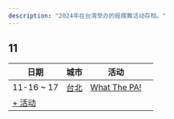 ```yaml
---
description: "2024年在台湾举办的摇摆舞活动存档。"
---
```


## 11

| 日期 | 城市 | 活动 | |
| --- | --- | --- | --- |
| 11-16 ~ 17 | [台北](by_city.md#taipei) | [What The PA!](what-the-pa-2024.md) |  |
| [+ 活动](https://github.com/swingdance/events/issues/new?assignees=&labels=add+event&projects=&template=02-add_entity.yml&title=%5B2024%2Fzh_TW%5D%20Add%20Event%3A%20%3CName%3E&region=zh_TW&province=&city=&org_id=&date_starts=2024-11-&date_ends=2024-11-)
